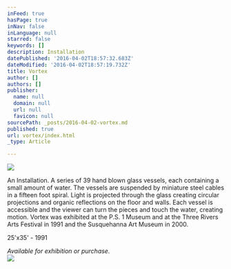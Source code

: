```yaml
---
inFeed: true
hasPage: true
inNav: false
inLanguage: null
starred: false
keywords: []
description: Installation
datePublished: '2016-04-02T18:57:32.683Z'
dateModified: '2016-04-02T18:57:19.732Z'
title: Vortex
author: []
authors: []
publisher:
  name: null
  domain: null
  url: null
  favicon: null
sourcePath: _posts/2016-04-02-vortex.md
published: true
url: vortex/index.html
_type: Article

---
```

![](https://the-grid-user-content.s3-us-west-2.amazonaws.com/b2d0c818-e01b-4ae0-bc17-504b1a2d81ed.jpg)

An Installation. A series of 39 hand blown glass vessels, each containing a small amount of water. The vessels are suspended by miniature steel cables in a fifteen foot spiral. Light is projected through the glass creating circular projections and organic reflections on the floor and walls. Each vessel is accessible and the viewer can turn the pieces and touch the water, creating motion. Vortex was exhibited at the P.S. 1 Museum and at the Three Rivers Arts Festival in 1991 and the Susquehanna Art Museum in 2000\. 

25'x35' - 1991

_Available for exhibition or purchase._  
![](https://the-grid-user-content.s3-us-west-2.amazonaws.com/b4e37bf5-2f8a-4db0-a8ea-c90bf7c4fb75.jpg)